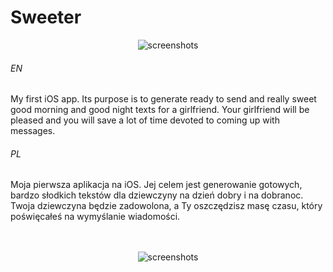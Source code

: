# Sweeter

<p align="center">
  <img src="https://user-images.githubusercontent.com/71329150/94942389-84a74800-04d6-11eb-8466-42ec0e47a341.png" alt="screenshots">
</p>

###### EN
My first iOS app. Its purpose is to generate ready to send and really sweet good morning and good night texts for a girlfriend. 
Your girlfriend will be pleased and you will save a lot of time devoted to coming up with messages.
###### PL
Moja pierwsza aplikacja na iOS. Jej celem jest generowanie gotowych, bardzo słodkich tekstów dla dziewczyny na dzień dobry i na dobranoc.
Twoja dziewczyna będzie zadowolona, a Ty oszczędzisz masę czasu, który poświęcałeś na wymyślanie wiadomości.  
<br><br>
<p align="center">
  <img src="https://user-images.githubusercontent.com/71329150/94942382-82dd8480-04d6-11eb-9443-aa45970b6d94.png" alt="screenshots">
</p>

